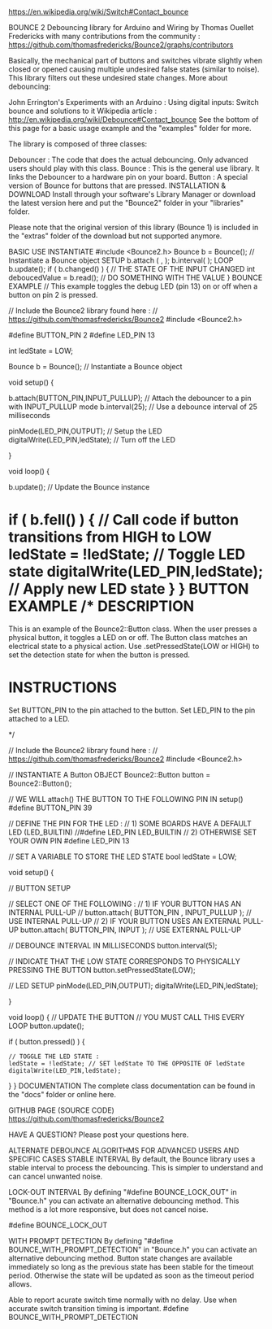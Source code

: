 https://en.wikipedia.org/wiki/Switch#Contact_bounce


BOUNCE 2
Debouncing library for Arduino and Wiring by Thomas Ouellet Fredericks with many contributions from the community : https://github.com/thomasfredericks/Bounce2/graphs/contributors

Basically, the mechanical part of buttons and switches vibrate slightly when closed or opened causing multiple undesired false states (similar to noise). This library filters out these undesired state changes. More about debouncing:

John Errington's Experiments with an Arduino : Using digital inputs: Switch bounce and solutions to it
Wikipedia article : http://en.wikipedia.org/wiki/Debounce#Contact_bounce
See the bottom of this page for a basic usage example and the "examples" folder for more.

The library is composed of three classes:

Debouncer : The code that does the actual debouncing. Only advanced users should play with this class.
Bounce : This is the general use library. It links the Debouncer to a hardware pin on your board.
Button : A special version of Bounce for buttons that are pressed.
INSTALLATION & DOWNLOAD
Install through your software's Library Manager or download the latest version here and put the "Bounce2" folder in your "libraries" folder.

Please note that the original version of this library (Bounce 1) is included in the "extras" folder of the download but not supported anymore.

BASIC USE
INSTANTIATE
#include <Bounce2.h>
Bounce b = Bounce(); // Instantiate a Bounce object
SETUP
b.attach ( <PIN> , <PIN MODE> );
b.interval( <INTERVAL IN MS> );
LOOP
b.update();
if ( b.changed() ) { 
  // THE STATE OF THE INPUT CHANGED
  int deboucedValue = b.read();
  // DO SOMETHING WITH THE VALUE
}
BOUNCE EXAMPLE
// This example toggles the debug LED (pin 13) on or off when a button on pin 2 is pressed.

// Include the Bounce2 library found here :
// https://github.com/thomasfredericks/Bounce2
#include <Bounce2.h>

#define BUTTON_PIN 2
#define LED_PIN 13

int ledState = LOW;


Bounce b = Bounce(); // Instantiate a Bounce object

void setup() {
  
  b.attach(BUTTON_PIN,INPUT_PULLUP); // Attach the debouncer to a pin with INPUT_PULLUP mode
  b.interval(25); // Use a debounce interval of 25 milliseconds
  
  
  pinMode(LED_PIN,OUTPUT); // Setup the LED
  digitalWrite(LED_PIN,ledState); // Turn off the LED
 
}

void loop() {

   b.update(); // Update the Bounce instance
   
   if ( b.fell() ) {  // Call code if button transitions from HIGH to LOW
     ledState = !ledState; // Toggle LED state
     digitalWrite(LED_PIN,ledState); // Apply new LED state
   }
}
BUTTON EXAMPLE
/* 
 DESCRIPTION
 ====================
 This is an example of the Bounce2::Button class. 
 When the user presses a physical button, it toggles a LED on or off.
 The Button class matches an electrical state to a physical action. 
 Use .setPressedState(LOW or HIGH) to set the detection state for when the button is pressed.

 INSTRUCTIONS
 ====================
 Set BUTTON_PIN to the pin attached to the button.
 Set LED_PIN to the pin attached to a LED.
 
 */
 
// Include the Bounce2 library found here :
// https://github.com/thomasfredericks/Bounce2
#include <Bounce2.h>

// INSTANTIATE A Button OBJECT
Bounce2::Button button = Bounce2::Button();

// WE WILL attach() THE BUTTON TO THE FOLLOWING PIN IN setup()
#define BUTTON_PIN 39 

// DEFINE THE PIN FOR THE LED :
// 1) SOME BOARDS HAVE A DEFAULT LED (LED_BUILTIN)
//#define LED_PIN LED_BUILTIN
// 2) OTHERWISE SET YOUR OWN PIN
#define LED_PIN 13

// SET A VARIABLE TO STORE THE LED STATE
bool ledState = LOW;

void setup() {

  // BUTTON SETUP 
  
  // SELECT ONE OF THE FOLLOWING :
  // 1) IF YOUR BUTTON HAS AN INTERNAL PULL-UP
  // button.attach( BUTTON_PIN ,  INPUT_PULLUP ); // USE INTERNAL PULL-UP
  // 2) IF YOUR BUTTON USES AN EXTERNAL PULL-UP
  button.attach( BUTTON_PIN, INPUT ); // USE EXTERNAL PULL-UP

  // DEBOUNCE INTERVAL IN MILLISECONDS
  button.interval(5); 

  // INDICATE THAT THE LOW STATE CORRESPONDS TO PHYSICALLY PRESSING THE BUTTON
  button.setPressedState(LOW); 
  
  // LED SETUP
  pinMode(LED_PIN,OUTPUT);
  digitalWrite(LED_PIN,ledState);

}

void loop() {
  // UPDATE THE BUTTON
  // YOU MUST CALL THIS EVERY LOOP
  button.update();

  if ( button.pressed() ) {
    
    // TOGGLE THE LED STATE : 
    ledState = !ledState; // SET ledState TO THE OPPOSITE OF ledState
    digitalWrite(LED_PIN,ledState);

  }
}
DOCUMENTATION
The complete class documentation can be found in the "docs" folder or online here.

GITHUB PAGE (SOURCE CODE)
https://github.com/thomasfredericks/Bounce2

HAVE A QUESTION?
Please post your questions here.

ALTERNATE DEBOUNCE ALGORITHMS FOR ADVANCED USERS AND SPECIFIC CASES
STABLE INTERVAL
By default, the Bounce library uses a stable interval to process the debouncing. This is simpler to understand and can cancel unwanted noise.



LOCK-OUT INTERVAL
By defining "#define BOUNCE_LOCK_OUT" in "Bounce.h" you can activate an alternative debouncing method. This method is a lot more responsive, but does not cancel noise.

#define BOUNCE_LOCK_OUT


WITH PROMPT DETECTION
By defining "#define BOUNCE_WITH_PROMPT_DETECTION" in "Bounce.h" you can activate an alternative debouncing method. Button state changes are available immediately so long as the previous state has been stable for the timeout period. Otherwise the state will be updated as soon as the timeout period allows.

Able to report acurate switch time normally with no delay.
Use when accurate switch transition timing is important.
#define BOUNCE_WITH_PROMPT_DETECTION
